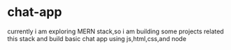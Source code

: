 # chat-app

currently i am exploring MERN stack,so i am building some projects related this stack and build basic chat app using js,html,css,and node 
